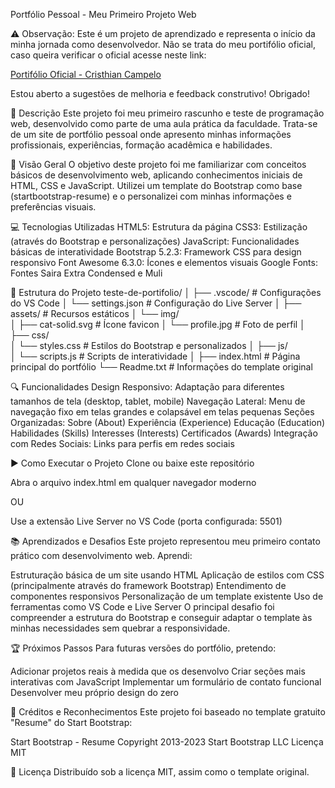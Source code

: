 Portfólio Pessoal - Meu Primeiro Projeto Web

⚠️ Observação: Este é um projeto de aprendizado e representa o início da minha jornada como desenvolvedor. Não se trata do meu portifólio oficial, caso queira verificar o oficial acesse neste link:

[Portifólio Oficial - Cristhian Campelo](https://github.com/KrisKinze/portifolio-oficial_Cristhian-Campelo)

Estou aberto a sugestões de melhoria e feedback construtivo! Obrigado!

📝 Descrição
Este projeto foi meu primeiro rascunho e teste de programação web, desenvolvido como parte de uma aula prática da faculdade. Trata-se de um site de portfólio pessoal onde apresento minhas informações profissionais, experiências, formação acadêmica e habilidades.

🚀 Visão Geral
O objetivo deste projeto foi me familiarizar com conceitos básicos de desenvolvimento web, aplicando conhecimentos iniciais de HTML, CSS e JavaScript. Utilizei um template do Bootstrap como base (startbootstrap-resume) e o personalizei com minhas informações e preferências visuais.

💻 Tecnologias Utilizadas
HTML5: Estrutura da página
CSS3: Estilização (através do Bootstrap e personalizações)
JavaScript: Funcionalidades básicas de interatividade
Bootstrap 5.2.3: Framework CSS para design responsivo
Font Awesome 6.3.0: Ícones e elementos visuais
Google Fonts: Fontes Saira Extra Condensed e Muli

📁 Estrutura do Projeto
teste-de-portifolio/
│
├── .vscode/                # Configurações do VS Code
│   └── settings.json       # Configuração do Live Server
│
├── assets/                 # Recursos estáticos
│   └── img/                
│       ├── cat-solid.svg   # Ícone favicon
│       └── profile.jpg     # Foto de perfil
│
├── css/                    
│   └── styles.css          # Estilos do Bootstrap e personalizados
│
├── js/                     
│   └── scripts.js          # Scripts de interatividade
│
├── index.html              # Página principal do portfólio
└── Readme.txt              # Informações do template original

🔍 Funcionalidades
Design Responsivo: Adaptação para diferentes tamanhos de tela (desktop, tablet, mobile)
Navegação Lateral: Menu de navegação fixo em telas grandes e colapsável em telas pequenas
Seções Organizadas:
Sobre (About)
Experiência (Experience)
Educação (Education)
Habilidades (Skills)
Interesses (Interests)
Certificados (Awards)
Integração com Redes Sociais: Links para perfis em redes sociais

▶️ Como Executar o Projeto
Clone ou baixe este repositório

Abra o arquivo index.html em qualquer navegador moderno

OU

Use a extensão Live Server no VS Code (porta configurada: 5501)

📚 Aprendizados e Desafios
Este projeto representou meu primeiro contato prático com desenvolvimento web. Aprendi:

Estruturação básica de um site usando HTML
Aplicação de estilos com CSS (principalmente através do framework Bootstrap)
Entendimento de componentes responsivos
Personalização de um template existente
Uso de ferramentas como VS Code e Live Server
O principal desafio foi compreender a estrutura do Bootstrap e conseguir adaptar o template às minhas necessidades sem quebrar a responsividade.

🏆 Próximos Passos
Para futuras versões do portfólio, pretendo:

Adicionar projetos reais à medida que os desenvolvo
Criar seções mais interativas com JavaScript
Implementar um formulário de contato funcional
Desenvolver meu próprio design do zero

👏 Créditos e Reconhecimentos
Este projeto foi baseado no template gratuito "Resume" do Start Bootstrap:

Start Bootstrap - Resume
Copyright 2013-2023 Start Bootstrap LLC
Licença MIT

📄 Licença
Distribuído sob a licença MIT, assim como o template original.
